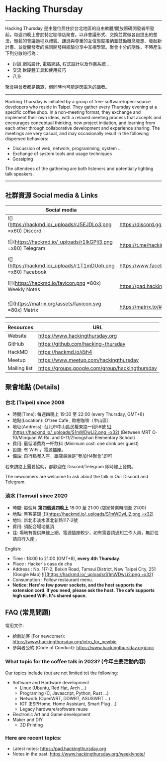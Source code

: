 # Hacking Thursday

---

Hacking Thursday 是由幾位居住於台北地區的自由軟體/開放原碼開發者所發起，每週四晚上會於特定咖啡店聚會。以非會議形式、交換並實做各自提出的想法，輕鬆的會議過程以禮貌、謙遜與尊重的互信態度接納並鼓勵概念發想、發起新計畫、並從開發者的協同開發與經驗分享中互相學習。聚會十分的隨性，不時產生下列分散的行為：

 - 討論 網站設計, 電腦網路, 程式設計以及作業系統 ...
 - 交流 軟硬體工具和使用技巧
 - 八卦

聚會與會者都是聽眾，但同時也可能是閃電秀的講者。


---
   
Hacking Thursday is initiated by a group of free-software/open-source developers who reside in Taipei. They gather every Thursday evening at a specific coffee shop. In a non-meeting format, they exchange and implement their own ideas, with a relaxed meeting process that accepts and encourages conceptual thinking, new project initiation, and learning from each other through collaborative development and experience sharing. The meetings are very casual, and may occasionally result in the following dispersed behaviors:

 - Discussion of web, network, programming, system ...
 - Exchange of system tools and usage techniques
 - Gossiping

The attendees of the gathering are both listeners and potentially lighting talk speakers.

    
---


## 社群資源 Social media & Links

| Social media | URL | QRCode|
|--|--|--|
| ![](https://hackmd.io/_uploads/rJ5EJDLo3.png =x60) Discord | <https://discord.gg/s6sKDcEB95> | ![](https://hackmd.io/_uploads/BkDwlv8o3.png =100x) |
| ![](https://hackmd.io/_uploads/r1IkGPIi3.png =x80) Telegram | <https://t.me/hackingday> | ![](https://hackmd.io/_uploads/rJj2xDLs2.png =100x) |
| ![](https://hackmd.io/_uploads/r1T1mDUoh.png =x80) Facebook | <https://www.facebook.com/groups/hackingday> | ![](https://hackmd.io/_uploads/SyXrbDIjn.png =100x) |
| ![](https://hackmd.io/favicon.png =80x) Weekly Notes | https://pad.hackingthursday.org | ![](https://hackmd.io/_uploads/SyHwjDUin.png =100x) |
| ![](https://matrix.org/assets/favicon.svg =80x) Matrix | https://matrix.to/#/#hackingthursday:matrix.org | ![](https://hackmd.io/_uploads/S1nAqUPs3.png =100x) |


| Resources | URL |
|--|--|
| Website | https://www.hackingthursday.org |
| GitHub | https://github.com/hacking-thursday |
| HackMD | https://hackmd.io/@h4 | 
| Meetup | https://www.meetup.com/hackingthursday |
| Mailing list | https://groups.google.com/group/hackingthursday |


## 聚會地點 (Details)

### 台北 (Taipei) since 2008

- 時間(Time): 每週四晚上 19:30 至 22:00 (every Thursday, GMT+8)
- 地點(Location): O'tree Cafe , 歐樹咖啡（中山區）
- 地址(Address): 台北市中山區民權東路一段56號 [![](https://hackmd.io/_uploads/S1mWDwLi2.png =x32)](https://goo.gl/maps/MhyaQMXXaE2YHKud6) (Between MRT O-10/Minquan W. Rd. and 0-11/Zhongshan Elementary School)
- 費用: 最低消費為一杯飲料 (Minimum cost: one drink per guest)
- 設施: 有 WiFi ，電源插座。
- 備註: 自行點餐入座，跟店員說是"參加H4聚會"即可 

    
若來訪路上需要協助，都歡迎在 Discord/Telegram 即時線上發問。  


The newcomers are welcome to ask about the talk in Our Discord and Telegram.


### 淡水 (Tamsui) since 2020

* 時間: 每個月 **第四個週四晚上** 18:00 至 21:00 (店家營業時間至 21:00)
* 地點: 黑客茶舖 [![](https://hackmd.io/_uploads/S1mWDwLi2.png =x32)](https://goo.gl/maps/M4Euz5AgbQ1aQHxw5)
* 地址: 新北市淡水區北新路117-2號
* 費用: 須配合場地低消
* 註: 場地有提供無線上網，電源插座較少，如有需要請通知工作人員，無訂位請自行入座 。
    
English:

* Time : 18:00 to 21:00 (GMT+8), **every 4th Thursday**.
* Place : Hacker's casa de cha
* Address : No. 117-2, Beixin Road, Tamsui District, New Taipei City, 251 (Google Map) [![](https://hackmd.io/_uploads/S1mWDwLi2.png =x32)](https://goo.gl/maps/M4Euz5AgbQ1aQHxw5)
* Consumption : Follow restaurant menu.
* **Notice: Here're few power sockets, and the host supports the extension cord. If you need, please ask the host. The cafe supports high speed WiFi. It's shared space.**


## FAQ (常見問題)

常用文件:

- 給新訪客 (For newcomer): <https://www.hackingthursday.org/intro_for_newbie>
- 參與者公約 (Code of Conduct): <https://www.hackingthursday.org/coc>


### What topic for the coffee talk in 2023? (今年主要活動內容)

Our topics include (but are not limited to) the following:

- Software and Hardware development
    - Linux (Ubuntu, Red Hat, Arch ...)
    - Programing (C, Javascript, Python, Rust ...)
    - Network (OpenWRT, DDWRT, ASUSWRT ...)
    - IOT (ESPHome, Home Assistant, Smart Plug ...)
    - Legacy hardware/software reuse
- Electronic Art and Game development
- Maker and DIY
    - 3D Printing


### Here are recent topics:

- Latest notes: <https://pad.hackingthursday.org>
- Notes in the past: <https://www.hackingthursday.org/weeklynote/>

<!--

References and sources:

- Google Maps' icon: https://www.flaticon.com/free-icon/google-maps_2335353
- QR Code Generator: https://goqr.me/

-->
